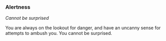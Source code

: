 
### Alertness

_Cannot be surprised_

You are always on the lookout for danger, and have an uncanny sense for attempts to ambush you. You cannot be surprised.

